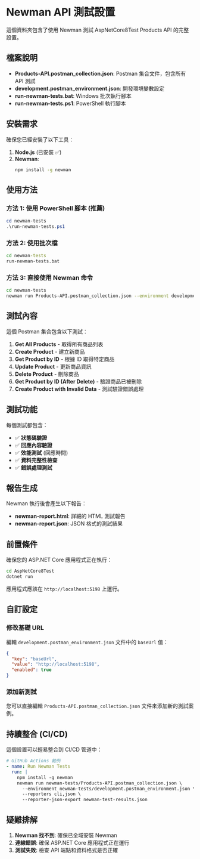 # Newman API 測試設置

這個資料夾包含了使用 Newman 測試 AspNetCore8Test Products API 的完整設置。

## 檔案說明

- **Products-API.postman_collection.json**: Postman 集合文件，包含所有 API 測試
- **development.postman_environment.json**: 開發環境變數設定
- **run-newman-tests.bat**: Windows 批次執行腳本
- **run-newman-tests.ps1**: PowerShell 執行腳本

## 安裝需求

確保您已經安裝了以下工具：

1. **Node.js** (已安裝 ✅)
2. **Newman**: 
   ```bash
   npm install -g newman
   ```

## 使用方法

### 方法 1: 使用 PowerShell 腳本 (推薦)
```powershell
cd newman-tests
.\run-newman-tests.ps1
```

### 方法 2: 使用批次檔
```cmd
cd newman-tests
run-newman-tests.bat
```

### 方法 3: 直接使用 Newman 命令
```bash
cd newman-tests
newman run Products-API.postman_collection.json --environment development.postman_environment.json
```

## 測試內容

這個 Postman 集合包含以下測試：

1. **Get All Products** - 取得所有商品列表
2. **Create Product** - 建立新商品
3. **Get Product by ID** - 根據 ID 取得特定商品
4. **Update Product** - 更新商品資訊
5. **Delete Product** - 刪除商品
6. **Get Product by ID (After Delete)** - 驗證商品已被刪除
7. **Create Product with Invalid Data** - 測試驗證錯誤處理

## 測試功能

每個測試都包含：
- ✅ **狀態碼驗證**
- ✅ **回應內容驗證**
- ✅ **效能測試** (回應時間)
- ✅ **資料完整性檢查**
- ✅ **錯誤處理測試**

## 報告生成

Newman 執行後會產生以下報告：
- **newman-report.html**: 詳細的 HTML 測試報告
- **newman-report.json**: JSON 格式的測試結果

## 前置條件

確保您的 ASP.NET Core 應用程式正在執行：
```bash
cd AspNetCore8Test
dotnet run
```

應用程式應該在 `http://localhost:5198` 上運行。

## 自訂設定

### 修改基礎 URL
編輯 `development.postman_environment.json` 文件中的 `baseUrl` 值：
```json
{
  "key": "baseUrl",
  "value": "http://localhost:5198",
  "enabled": true
}
```

### 添加新測試
您可以直接編輯 `Products-API.postman_collection.json` 文件來添加新的測試案例。

## 持續整合 (CI/CD)

這個設置可以輕易整合到 CI/CD 管道中：

```yaml
# GitHub Actions 範例
- name: Run Newman Tests
  run: |
    npm install -g newman
    newman run newman-tests/Products-API.postman_collection.json \
      --environment newman-tests/development.postman_environment.json \
      --reporters cli,json \
      --reporter-json-export newman-test-results.json
```

## 疑難排解

1. **Newman 找不到**: 確保已全域安裝 Newman
2. **連線錯誤**: 確保 ASP.NET Core 應用程式正在運行
3. **測試失敗**: 檢查 API 端點和資料格式是否正確
